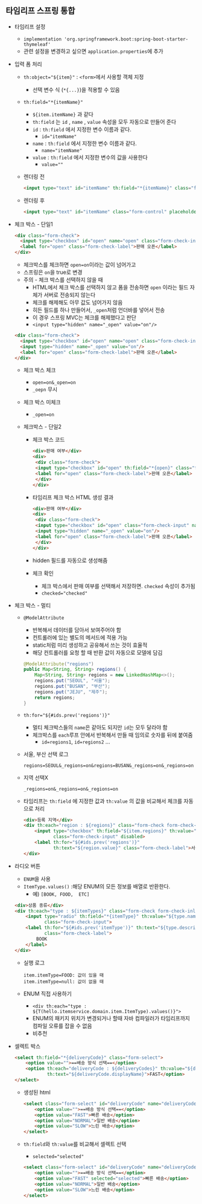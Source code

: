 ## 타임리프 스프링 통합

- 타임리프 설정
  - `implementation 'org.springframework.boot:spring-boot-starter-thymeleaf'`
  - 관련 설정을 변경하고 싶으면 `application.properties`에 추가

- 입력 폼 처리

  - `th:object="${item}"` : `<form>`에서 사용할 객체 지정

    - 선택 변수 식 (`*{...}`)을 적용할 수 있음

  - `th:field="*{itemName}"`

    - `${item.itemName}` 과 같다
    - `th:field` 는 `id` , `name` , `value` 속성을 모두 자동으로 만들어 준다
    - `id` : `th:field` 에서 지정한 변수 이름과 같다.
      - `id="itemName"`
    - `name` : `th:field` 에서 지정한 변수 이름과 같다.
      - `name="itemName"`
    - `value` : `th:field` 에서 지정한 변수의 값을 사용한다
      - `value=""`

  - 렌더링 전

    ```html
    <input type="text" id="itemName" th:field="*{itemName}" class="form-control" placeholder="이름을 입력하세요">
    ```

  - 렌더링 후

    ```html
    <input type="text" id="itemName" class="form-control" placeholder="이름을 입력하세요" name="itemName" value="">
    ```

    

- 체크 박스 - 단일1

  ```html
  <div class="form-check">
    <input type="checkbox" id="open" name="open" class="form-check-input">
    <label for="open" class="form-check-label">판매 오픈</label>
  </div>
  ```

  - 체크박스를 체크하면 `open=on`이라는 값이 넘어가고
  - 스프링은 `on`을 true로 변경
  - 주의 - 체크 박스를 선택하지 않을 때
    - HTML에서 체크 박스를 선택하지 않고 폼을 전송하면 `open` 이라는 필드 자체가 서버로 전송되지 않는다
    - 체크를 해제해도 아무 값도 넘어가지 않음
    - 히든 필드를 하나 만들어서, `_open`처럼 언더바를 넣어서 전송
    - 이 경우 스프링 MVC는 체크를 해제했다고 판단
    - `<input type="hidden" name="_open" value="on"/>`

  ```html
  <div class="form-check">
    <input type="checkbox" id="open" name="open" class="form-check-input">
    <input type="hidden" name="_open" value="on"/>
    <label for="open" class="form-check-label">판매 오픈</label>
  </div>
  ```

  - 체크 박스 체크 
    - `open=on&_open=on`
    - `_oepn` 무시
  - 체크 박스 미체크
    - `_open=on`

  

  - 체크박스 - 단일2

    - 체크 박스 코드

      ```html
      <div>판매 여부</div>
      <div>
       <div class="form-check">
       <input type="checkbox" id="open" th:field="*{open}" class="form-check-input">
       <label for="open" class="form-check-label">판매 오픈</label>
       </div>
      </div>
      ```

    - 타임리프 체크 박스 HTML 생성 결과

      ```html
      <div>판매 여부</div>
      <div>
       <div class="form-check">
       <input type="checkbox" id="open" class="form-check-input" name="open"value="true">
       <input type="hidden" name="_open" value="on"/>
       <label for="open" class="form-check-label">판매 오픈</label>
       </div>
      </div>
      ```

    - hidden 필드를 자동으로 생성해줌
    - 체크 확인
      - 체크 박스에서 판매 여부를 선택해서 저장하면. `checked` 속성이 추가됨
      - `checked="checked"`

  

- 체크 박스 - 멀티

  - `@ModelAttribute`

    - 반복해서 데이터를 담아서 보여주어야 함
    - 컨트롤러에 있는 별도의 메서드에 적용 가능
    - static처럼 미리 생성하고 공유해서 쓰는 것이 효율적
    - 해당 컨트롤러를 요청 할 때 반환 값이 자동으로 모델에 담김

    ```java
    @ModelAttribute("regions")
    public Map<String, String> regions() {
        Map<String, String> regions = new LinkedHashMap<>();
        regions.put("SEOUL", "서울");
        regions.put("BUSAN", "부산");
        regions.put("JEJU", "제주");
        return regions;
    }
    ```

  - `th:for="${#ids.prev('regions')}"`

    - 멀티 체크박스들의 `name`은 같아도 되지만 `id`는 모두 달라야 함
    - 체크박스를 `each`루프 안에서 반복해서 만들 때 임의로 숫자를 뒤에 붙여줌
      - `id=regions1`, `id=regions2` ...

  - 서울, 부산 선택 로그

    ```
    regions=SEOUL&_regions=on&regions=BUSAN&_regions=on&_regions=on
    ```

  - 지역 선택X

    ```
    _regions=on&_regions=on&_regions=on
    ```

  - 타임리프는 `th:field` 에 지정한 값과 `th:value` 의 값을 비교해서 체크를 자동으로 처리

    ```html
    <div>등록 지역</div>
    <div th:each="region : ${regions}" class="form-check form-check-inline">
        <input type="checkbox" th:field="${item.regions}" th:value="${region.key}"
               class="form-check-input" disabled>
        <label th:for="${#ids.prev('regions')}"
               th:text="${region.value}" class="form-check-label">서울</label>
    </div>
    ```

    

- 라디오 버튼

  - `ENUM`을 사용
  - `ItemType.values()` :해당 ENUM의 모든 정보를 배열로 반환한다.
    - 예) `[BOOK, FOOD,  ETC]`

  ```html
  <div>상품 종류</div>
  <div th:each="type : ${itemTypes}" class="form-check form-check-inline">
      <input type="radio" th:field="*{itemType}" th:value="${type.name()}"
             class="form-check-input">
      <label th:for="${#ids.prev('itemType')}" th:text="${type.description}"
             class="form-check-label">
          BOOK
      </label>
  </div>
  ```

  - 실행 로그

    ```
    item.itemType=FOOD: 값이 있을 때
    item.itemType=null: 값이 없을 때
    ```

  - ENUM 직접 사용하기
    - `<div th:each="type : ${T(hello.itemservice.domain.item.ItemType).values()}">`
    - ENUM의 패키지 위치가 변경되거나 할때 자바 컴파일러가 타임리프까지 컴파일 오류를 잡을 수 없음
    - 비추천



- 셀렉트 박스

  ```html
  <select th:field="*{deliveryCode}" class="form-select">
      <option value="">==배송 방식 선택==</option>
      <option th:each="deliveryCode : ${deliveryCodes}" th:value="${deliveryCode.code}"
              th:text="${deliveryCode.displayName}">FAST</option>
  </select>
  ```

  - 생성된 html

    ```html
    <select class="form-select" id="deliveryCode" name="deliveryCode">
        <option value="">==배송 방식 선택==</option>
        <option value="FAST">빠른 배송</option>
        <option value="NORMAL">일반 배송</option>
        <option value="SLOW">느린 배송</option>
    </select>
    ```

  - `th:field`와 `th:value`를 비교해서 셀렉트 선택

    - `selected="selected"`

    ```html
    <select class="form-select" id="deliveryCode" name="deliveryCode">
        <option value="">==배송 방식 선택==</option>
        <option value="FAST" selected="selected">빠른 배송</option>
        <option value="NORMAL">일반 배송</option>
        <option value="SLOW">느린 배송</option>
    </select>
    ```

    

